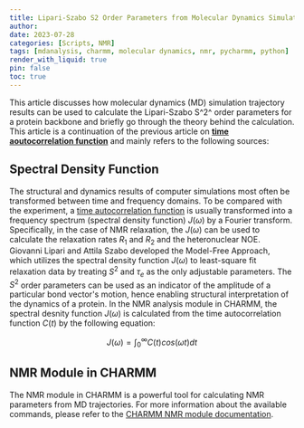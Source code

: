 ```yaml
---
title: Lipari-Szabo S2 Order Parameters from Molecular Dynamics Simulation Trajectories
author:
date: 2023-07-28 
categories: [Scripts, NMR]
tags: [mdanalysis, charmm, molecular dynamics, nmr, pycharmm, python]
render_with_liquid: true
pin: false
toc: true
---
```


This article discusses how molecular dynamics (MD) simulation trajectory results can be used to calculate the Lipari-Szabo S^2^ order parameters for a protein backbone and briefly go through the theory behind the calculation. This article is a continuation of the previous article on [**time aoutocorrelation function**](/_posts/2023-07-26-correlation-time-from-md.md) and mainly refers to the following sources:


## Spectral Density Function

The structural and dynamics results of computer simulations most often be transformed between time and frequency domains. To be compared with the experiment, a [time autocorrelation function](/_posts/2023-07-26-correlation-time-from-md.md) is usually transformed into a frequency spectrum (spectral density function) $J(\omega)$ by a Fourier transform. Specifically, in the case of NMR relaxation, the $J(\omega)$ can be used to calculate the relaxation rates $R_1$ and $R_2$ and the heteronuclear NOE. Giovanni Lipari and Attila Szabo developed the Model-Free Approach, which utilizes the spectral density function $J(\omega)$ to least-square fit relaxation data by treating $S^2$ and $\tau_e$ as the only adjustable parameters. The $S^2$ order parameters can be used as an indicator of the amplitude of a particular bond vector's motion, hence enabling structural interpretation of the dynamics of a protein. In the NMR analysis module in CHARMM, the spectral desnity function $J(\omega)$ is calculated from the time autocorrelation function $C(t)$ by the following equation:

$$
J(\omega) = \int_{0}^{\infty} C(t) cos(\omega t) dt
$$



## NMR Module in CHARMM

The NMR module in CHARMM is a powerful tool for calculating NMR parameters from MD trajectories. For more information about the available commands, please refer to the [CHARMM NMR module documentation](https://academiccharmm.org/documentation/version/c47b2/nmr). 